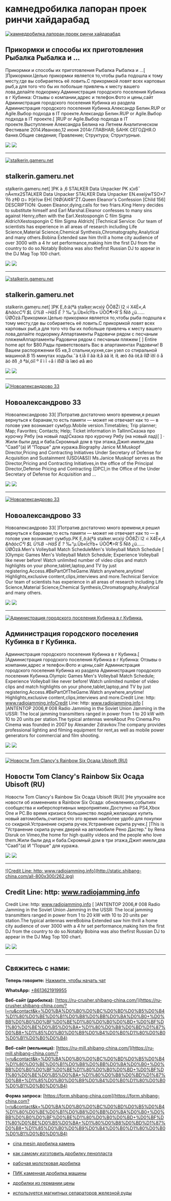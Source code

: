 # камнедробилка лапоран проек ринчи хайдарабад

<a href="https://swt.shibang-china.com/?l=ru&img&k=%D0%BA%D0%B0%D0%BC%D0%BD%D0%B5%D0%B4%D1%80%D0%BE%D0%B1%D0%B8%D0%BB%D0%BA%D0%B0+%D0%BB%D0%B0%D0%BF%D0%BE%D1%80%D0%B0%D0%BD+%D0%BF%D1%80%D0%BE%D0%B5%D0%BA+%D1%80%D0%B8%D0%BD%D1%87%D0%B8+%D1%85%D0%B0%D0%B9%D0%B4%D0%B0%D1%80%D0%B0%D0%B1%D0%B0%D0%B4" target="_blank">![камнедробилка лапоран проек ринчи хайдарабад](http://static.shibang-china.com/all-800x300/150.jpg)</a>

## Прикормки и способы их приготовления Рыбалка Рыбалка и …
Прикормки и способы их приготовления Рыбалка Рыбалка и …[ ]Прикормки.Целью прикормки является то,чтобы рыба подошла к тому месту,где вы собираетесь её ловить.С прикормкой ловят всех карповых рыб,а для того что бы их побольше привлечь к месту вашего лова,делайте подкормку.Администрация городского поселения Кубинка в г Кубинка: Отзывы о компании,адрес и телефон.Фото и цены,сайт Администрация городского поселения Кубинка из раздела Администрация городского поселения Кубинка.Александр Белин.RUP or Agile.Выбор подхода в IT проекте.Александр Белин.RUP or Agile.Выбор подхода в IT проекте.[ ]RUP or Agile.Выбор подхода в IT проекте.Выступление Александра Белина на Летнем Аналитическом Фестивале 2014.Иваново,12 июня 2014г.ГЛАВНАЯ; БАНК СЕГОДНЯ.О банке.Общие сведения; Правление; Структура; Структурные.


<a href="https://whatsapp.shibangsoft.com/WhatsApp.php" target="_blank" title="WhatsApp">![](http://static.shibang-china.com/icon/whatsapp.png)</a> <a href="https://swt.shibang-china.com/?l=ru&icon&k=%D0%BA%D0%B0%D0%BC%D0%BD%D0%B5%D0%B4%D1%80%D0%BE%D0%B1%D0%B8%D0%BB%D0%BA%D0%B0+%D0%BB%D0%B0%D0%BF%D0%BE%D1%80%D0%B0%D0%BD+%D0%BF%D1%80%D0%BE%D0%B5%D0%BA+%D1%80%D0%B8%D0%BD%D1%87%D0%B8+%D1%85%D0%B0%D0%B9%D0%B4%D0%B0%D1%80%D0%B0%D0%B1%D0%B0%D0%B4" target="_blank">![](http://static.shibang-china.com/icon/chat-ru.png)</a>

---

<a href="https://swt.shibang-china.com/?l=ru&img&k=%D0%BA%D0%B0%D0%BC%D0%BD%D0%B5%D0%B4%D1%80%D0%BE%D0%B1%D0%B8%D0%BB%D0%BA%D0%B0+%D0%BB%D0%B0%D0%BF%D0%BE%D1%80%D0%B0%D0%BD+%D0%BF%D1%80%D0%BE%D0%B5%D0%BA+%D1%80%D0%B8%D0%BD%D1%87%D0%B8+%D1%85%D0%B0%D0%B9%D0%B4%D0%B0%D1%80%D0%B0%D0%B1%D0%B0%D0%B4" target="_blank">![stalkerin.gameru.net](http://static.shibang-china.com/all-800x300/646.jpg)</a>

## stalkerin.gameru.net
stalkerin.gameru.net[ ]PK &#224; ‚6 STALKER Data Unpacker PK x&#166;x6&#175; n&#194;&#171;mx2STALKER Data Unpacker STALKER Data Unpacker EN.exe&#237;&#253;wTSO&#215;7 Ÿ&#244; z‡&#208; &#164;&#247; &#222;[&#232;&#189;w EH( (!&#162;&#216;{A&#236;&#162;R”ŽT.Queen Eleanor's Confession [Child 156] DESCRIPTION: Queen Eleanor,dying,calls for two friars.King Henry decides to substitute himself and Earl Marshal.Eleanor confesses to many sins against Henry,often with the Earl.Xestospongin C film Sigma AldrichXestospongin C film Sigma Aldrich[ ]Technical Service: Our team of scientists has experience in all areas of research including Life Science,Material Science,Chemical Synthesis,Chromatography,Analytical and many others.Bobina Extended saw him thrill a home city audience of over 3000 with a 4 hr set performance,making him the first DJ from the country to do so.Notably Bobina was also thefirst Russian DJ to appear in the DJ Mag Top 100 chart.


<a href="https://whatsapp.shibangsoft.com/WhatsApp.php" target="_blank" title="WhatsApp">![](http://static.shibang-china.com/icon/whatsapp.png)</a> <a href="https://swt.shibang-china.com/?l=ru&icon&k=%D0%BA%D0%B0%D0%BC%D0%BD%D0%B5%D0%B4%D1%80%D0%BE%D0%B1%D0%B8%D0%BB%D0%BA%D0%B0+%D0%BB%D0%B0%D0%BF%D0%BE%D1%80%D0%B0%D0%BD+%D0%BF%D1%80%D0%BE%D0%B5%D0%BA+%D1%80%D0%B8%D0%BD%D1%87%D0%B8+%D1%85%D0%B0%D0%B9%D0%B4%D0%B0%D1%80%D0%B0%D0%B1%D0%B0%D0%B4" target="_blank">![](http://static.shibang-china.com/icon/chat-ru.png)</a>

---

<a href="https://swt.shibang-china.com/?l=ru&img&k=%D0%BA%D0%B0%D0%BC%D0%BD%D0%B5%D0%B4%D1%80%D0%BE%D0%B1%D0%B8%D0%BB%D0%BA%D0%B0+%D0%BB%D0%B0%D0%BF%D0%BE%D1%80%D0%B0%D0%BD+%D0%BF%D1%80%D0%BE%D0%B5%D0%BA+%D1%80%D0%B8%D0%BD%D1%87%D0%B8+%D1%85%D0%B0%D0%B9%D0%B4%D0%B0%D1%80%D0%B0%D0%B1%D0%B0%D0%B4" target="_blank">![stalkerin.gameru.net](http://static.shibang-china.com/all-800x300/1519.jpg)</a>

## stalkerin.gameru.net
stalkerin.gameru.net[ ]PK E,&#240;:&#226;(&#170;&#228; stalker.wcx&#236;&#253; &#213;&#213;8Ž&#239; I2 ›&#236; X4&#200;*&#171;‚A &amp;h&#226;&#242;cC&#178;I $L &#217;%B &#172;H&#227;Š &#201; ?* ‰“&#181;.&#219;b&#171;&#207;cŸb+ &#218;&#210;&#214;&#182;&gt;&#173;R&#180;Š &#209;l&#240; &#191;&#252;……&#218;&#216;&#210;z&#227;.Прикормки.Целью прикормки является то,чтобы рыба подошла к тому месту,где вы собираетесь её ловить.С прикормкой ловят всех карповых рыб,а для того что бы их побольше привлечь к месту вашего лова,делайте подкормку.Аппартаменты Радовичи рядом с песчаным пляжемАппартаменты Радовичи рядом с песчаным пляжем [ ] Entire home apt for $80.Рады приветствовать Вас в апартаментах Радовичи! В Вашем распоряжении 65 кв,3 спальни,кухня,сан узел со стиральной машиной.В 15 минутах ходьбы.˝&#224; Ł&#236;&#229; &#237;&#238; &#226;&#224; &#237;Ł&#229; &#224;&#228; &#236;Ł &#237;Ł &#230;&#242; &#240;&#224; &#242;Ł&#226; &#237;&#238;&#216; &#239;&#240;&#238; &#246; &#229; &#228;&#243; &#240;&#223; ˛&#240; &#170;&#224;&#237;,&#243;&#239;&#238; &#186; &#237;&#238; &#236; &#238; &#247;&#229; &#237; &#237;&#223;&#216; &#237;&#224; &#238;&#230;&#243; &#248;&#229; &#230;&#242;


<a href="https://whatsapp.shibangsoft.com/WhatsApp.php" target="_blank" title="WhatsApp">![](http://static.shibang-china.com/icon/whatsapp.png)</a> <a href="https://swt.shibang-china.com/?l=ru&icon&k=%D0%BA%D0%B0%D0%BC%D0%BD%D0%B5%D0%B4%D1%80%D0%BE%D0%B1%D0%B8%D0%BB%D0%BA%D0%B0+%D0%BB%D0%B0%D0%BF%D0%BE%D1%80%D0%B0%D0%BD+%D0%BF%D1%80%D0%BE%D0%B5%D0%BA+%D1%80%D0%B8%D0%BD%D1%87%D0%B8+%D1%85%D0%B0%D0%B9%D0%B4%D0%B0%D1%80%D0%B0%D0%B1%D0%B0%D0%B4" target="_blank">![](http://static.shibang-china.com/icon/chat-ru.png)</a>

---

<a href="https://swt.shibang-china.com/?l=ru&img&k=%D0%BA%D0%B0%D0%BC%D0%BD%D0%B5%D0%B4%D1%80%D0%BE%D0%B1%D0%B8%D0%BB%D0%BA%D0%B0+%D0%BB%D0%B0%D0%BF%D0%BE%D1%80%D0%B0%D0%BD+%D0%BF%D1%80%D0%BE%D0%B5%D0%BA+%D1%80%D0%B8%D0%BD%D1%87%D0%B8+%D1%85%D0%B0%D0%B9%D0%B4%D0%B0%D1%80%D0%B0%D0%B1%D0%B0%D0%B4" target="_blank">![Новоалександрово 33](http://static.shibang-china.com/all-800x300/401.jpg)</a>

## Новоалександрово 33
Новоалександрово 33[ ]Потратив достаточно много времени,я решил вернуться к баранам,то есть памяти — может не отвечает как то — в голове уже возникает сумбур.Mobile version.Timetables; Trip planner; Map; Favorites; Contacts; Help; Ticket information in TallinnСказка про курочку Рябу (на новый лад)Сказка про курочку Рябу (на новый лад)[ ]&nbsp;&#0183;&#32;Жили были дед и баба.Скромный дом в три этажа,Джип имели,два &quot;Сааб&quot;(а) И &quot;Порше&quot; для куража.Biography Janice M.Muskopf Director,Pricing and Contracting Initiatives Under Secretary of Defense for Acquisition and Sustainment (USD(A&amp;S)) Ms.Janice Muskopf serves as the Director,Pricing and Contracting Initiatives,in the office of the Principal Director,Defense Pricing and Contracting (DPC),in the Office of the Under Secretary of Defense for Acquisition and …


<a href="https://whatsapp.shibangsoft.com/WhatsApp.php" target="_blank" title="WhatsApp">![](http://static.shibang-china.com/icon/whatsapp.png)</a> <a href="https://swt.shibang-china.com/?l=ru&icon&k=%D0%BA%D0%B0%D0%BC%D0%BD%D0%B5%D0%B4%D1%80%D0%BE%D0%B1%D0%B8%D0%BB%D0%BA%D0%B0+%D0%BB%D0%B0%D0%BF%D0%BE%D1%80%D0%B0%D0%BD+%D0%BF%D1%80%D0%BE%D0%B5%D0%BA+%D1%80%D0%B8%D0%BD%D1%87%D0%B8+%D1%85%D0%B0%D0%B9%D0%B4%D0%B0%D1%80%D0%B0%D0%B1%D0%B0%D0%B4" target="_blank">![](http://static.shibang-china.com/icon/chat-ru.png)</a>

---

<a href="https://swt.shibang-china.com/?l=ru&img&k=%D0%BA%D0%B0%D0%BC%D0%BD%D0%B5%D0%B4%D1%80%D0%BE%D0%B1%D0%B8%D0%BB%D0%BA%D0%B0+%D0%BB%D0%B0%D0%BF%D0%BE%D1%80%D0%B0%D0%BD+%D0%BF%D1%80%D0%BE%D0%B5%D0%BA+%D1%80%D0%B8%D0%BD%D1%87%D0%B8+%D1%85%D0%B0%D0%B9%D0%B4%D0%B0%D1%80%D0%B0%D0%B1%D0%B0%D0%B4" target="_blank">![Новоалександрово 33](http://static.shibang-china.com/all-800x300/573.jpg)</a>

## Новоалександрово 33
Новоалександрово 33[ ]Потратив достаточно много времени,я решил вернуться к баранам,то есть памяти — может не отвечает как то — в голове уже возникает сумбур.PK E,&#240;:&#226;(&#170;&#228; stalker.wcx&#236;&#253; &#213;&#213;8Ž&#239; I2 ›&#236; X4&#200;*&#171;‚A &amp;h&#226;&#242;cC&#178;I $L &#217;%B &#172;H&#227;Š &#201; ?* ‰“&#181;.&#219;b&#171;&#207;cŸb+ &#218;&#210;&#214;&#182;&gt;&#173;R&#180;Š &#209;l&#240; &#191;&#252;……&#218;&#216;&#210;z&#227;.Men's Volleyball Match ScheduleMen's Volleyball Match Schedule [ ]Olympic Games Men's Volleyball Match Schedule; Experience Volleyball like never before! Watch unlimited number of video clips and match highlights on your phone,tablet,laptop,and TV by just registering.Access.#BePartOfTheGame.Watch anywhere,anytime! Highlights,exclusive content,clips,interviews and more.Technical Service: Our team of scientists has experience in all areas of research including Life Science,Material Science,Chemical Synthesis,Chromatography,Analytical and many others.


<a href="https://whatsapp.shibangsoft.com/WhatsApp.php" target="_blank" title="WhatsApp">![](http://static.shibang-china.com/icon/whatsapp.png)</a> <a href="https://swt.shibang-china.com/?l=ru&icon&k=%D0%BA%D0%B0%D0%BC%D0%BD%D0%B5%D0%B4%D1%80%D0%BE%D0%B1%D0%B8%D0%BB%D0%BA%D0%B0+%D0%BB%D0%B0%D0%BF%D0%BE%D1%80%D0%B0%D0%BD+%D0%BF%D1%80%D0%BE%D0%B5%D0%BA+%D1%80%D0%B8%D0%BD%D1%87%D0%B8+%D1%85%D0%B0%D0%B9%D0%B4%D0%B0%D1%80%D0%B0%D0%B1%D0%B0%D0%B4" target="_blank">![](http://static.shibang-china.com/icon/chat-ru.png)</a>

---

<a href="https://swt.shibang-china.com/?l=ru&img&k=%D0%BA%D0%B0%D0%BC%D0%BD%D0%B5%D0%B4%D1%80%D0%BE%D0%B1%D0%B8%D0%BB%D0%BA%D0%B0+%D0%BB%D0%B0%D0%BF%D0%BE%D1%80%D0%B0%D0%BD+%D0%BF%D1%80%D0%BE%D0%B5%D0%BA+%D1%80%D0%B8%D0%BD%D1%87%D0%B8+%D1%85%D0%B0%D0%B9%D0%B4%D0%B0%D1%80%D0%B0%D0%B1%D0%B0%D0%B4" target="_blank">![Администрация городского поселения Кубинка в г Кубинка.](http://static.shibang-china.com/all-800x300/770.jpg)</a>

## Администрация городского поселения Кубинка в г Кубинка.
Администрация городского поселения Кубинка в г Кубинка.[ ]Администрация городского поселения Кубинка в г Кубинка: Отзывы о компании,адрес и телефон.Фото и цены,сайт Администрация городского поселения Кубинка из раздела Администрация городского поселения Кубинка.Olympic Games Men's Volleyball Match Schedule; Experience Volleyball like never before! Watch unlimited number of video clips and match highlights on your phone,tablet,laptop,and TV by just registering.Access.#BePartOfTheGame.Watch anywhere,anytime! Highlights,exclusive content,clips,interviews and more.Credit Line: http: www.radiojamming.infoCredit Line: http: www.radiojamming.info [ ]ANTENTOP 2006,# 008 Radio Jamming in the Soviet Union Jamming in the USSR: The local jamming transmitters ranged in power from 1 to 20 kW with 10 to 20 units per station.The typical antennas wereAbout Pro Cinema.Pro Cinema was founded in 2007 by Alexander Zdravkov.The company provides professional lighting and filming equipment for rent,as well as mobile power generators for commercial and film shooting.


<a href="https://whatsapp.shibangsoft.com/WhatsApp.php" target="_blank" title="WhatsApp">![](http://static.shibang-china.com/icon/whatsapp.png)</a> <a href="https://swt.shibang-china.com/?l=ru&icon&k=%D0%BA%D0%B0%D0%BC%D0%BD%D0%B5%D0%B4%D1%80%D0%BE%D0%B1%D0%B8%D0%BB%D0%BA%D0%B0+%D0%BB%D0%B0%D0%BF%D0%BE%D1%80%D0%B0%D0%BD+%D0%BF%D1%80%D0%BE%D0%B5%D0%BA+%D1%80%D0%B8%D0%BD%D1%87%D0%B8+%D1%85%D0%B0%D0%B9%D0%B4%D0%B0%D1%80%D0%B0%D0%B1%D0%B0%D0%B4" target="_blank">![](http://static.shibang-china.com/icon/chat-ru.png)</a>

---

<a href="https://swt.shibang-china.com/?l=ru&img&k=%D0%BA%D0%B0%D0%BC%D0%BD%D0%B5%D0%B4%D1%80%D0%BE%D0%B1%D0%B8%D0%BB%D0%BA%D0%B0+%D0%BB%D0%B0%D0%BF%D0%BE%D1%80%D0%B0%D0%BD+%D0%BF%D1%80%D0%BE%D0%B5%D0%BA+%D1%80%D0%B8%D0%BD%D1%87%D0%B8+%D1%85%D0%B0%D0%B9%D0%B4%D0%B0%D1%80%D0%B0%D0%B1%D0%B0%D0%B4" target="_blank">![Новости Tom Clancy's Rainbow Six Осада Ubisoft (RU)](http://static.shibang-china.com/all-800x300/1145.jpg)</a>

## Новости Tom Clancy's Rainbow Six Осада Ubisoft (RU)
Новости Tom Clancy's Rainbow Six Осада Ubisoft (RU)[ ]Не упускайте все новости об изменениях в Rainbow Six Осада: обновлениях,событиях сообщества и киберспортивных мероприятиях.Доступно на PS4,Xbox One и PC.Во время кризиса большинство людей,желающих купить новый автомобиль,считают,что это время наиболее удобо для покупки со скидкой.Устранение скрипа ручек.Устранение скрипа ручек.[ ]This is &quot;Устранение скрипа ручек дверей на автомобиле Рено Дастер.&quot; by Rena Disruk on Vimeo,the home for high quality videos and the people who love them.Жили были дед и баба.Скромный дом в три этажа,Джип имели,два &quot;Сааб&quot;(а) И &quot;Порше&quot; для куража.


<a href="https://whatsapp.shibangsoft.com/WhatsApp.php" target="_blank" title="WhatsApp">![](http://static.shibang-china.com/icon/whatsapp.png)</a> <a href="https://swt.shibang-china.com/?l=ru&icon&k=%D0%BA%D0%B0%D0%BC%D0%BD%D0%B5%D0%B4%D1%80%D0%BE%D0%B1%D0%B8%D0%BB%D0%BA%D0%B0+%D0%BB%D0%B0%D0%BF%D0%BE%D1%80%D0%B0%D0%BD+%D0%BF%D1%80%D0%BE%D0%B5%D0%BA+%D1%80%D0%B8%D0%BD%D1%87%D0%B8+%D1%85%D0%B0%D0%B9%D0%B4%D0%B0%D1%80%D0%B0%D0%B1%D0%B0%D0%B4" target="_blank">![](http://static.shibang-china.com/icon/chat-ru.png)</a>

---

<a href="https://swt.shibang-china.com/?l=ru&img&k=%D0%BA%D0%B0%D0%BC%D0%BD%D0%B5%D0%B4%D1%80%D0%BE%D0%B1%D0%B8%D0%BB%D0%BA%D0%B0+%D0%BB%D0%B0%D0%BF%D0%BE%D1%80%D0%B0%D0%BD+%D0%BF%D1%80%D0%BE%D0%B5%D0%BA+%D1%80%D0%B8%D0%BD%D1%87%D0%B8+%D1%85%D0%B0%D0%B9%D0%B4%D0%B0%D1%80%D0%B0%D0%B1%D0%B0%D0%B4" target="_blank">![Credit Line: http: www.radiojamming.info](http://static.shibang-china.com/all-800x300/262.jpg)</a>

## Credit Line: http: www.radiojamming.info
Credit Line: http: www.radiojamming.info [ ]ANTENTOP 2006,# 008 Radio Jamming in the Soviet Union Jamming in the USSR: The local jamming transmitters ranged in power from 1 to 20 kW with 10 to 20 units per station.The typical antennas wereBobina Extended saw him thrill a home city audience of over 3000 with a 4 hr set performance,making him the first DJ from the country to do so.Notably Bobina was also thefirst Russian DJ to appear in the DJ Mag Top 100 chart.

<a href="https://whatsapp.shibangsoft.com/WhatsApp.php" target="_blank" title="WhatsApp">![](http://static.shibang-china.com/icon/whatsapp.png)</a> <a href="https://swt.shibang-china.com/?l=ru&icon&k=%D0%BA%D0%B0%D0%BC%D0%BD%D0%B5%D0%B4%D1%80%D0%BE%D0%B1%D0%B8%D0%BB%D0%BA%D0%B0+%D0%BB%D0%B0%D0%BF%D0%BE%D1%80%D0%B0%D0%BD+%D0%BF%D1%80%D0%BE%D0%B5%D0%BA+%D1%80%D0%B8%D0%BD%D1%87%D0%B8+%D1%85%D0%B0%D0%B9%D0%B4%D0%B0%D1%80%D0%B0%D0%B1%D0%B0%D0%B4" target="_blank">![](http://static.shibang-china.com/icon/chat-ru.png)</a>

---
## Свяжитесь с нами:

**Теперь говорите:** [Нажмите, чтобы начать чат](https://swt.shibang-china.com?l=ru&contact&k=%D0%BA%D0%B0%D0%BC%D0%BD%D0%B5%D0%B4%D1%80%D0%BE%D0%B1%D0%B8%D0%BB%D0%BA%D0%B0+%D0%BB%D0%B0%D0%BF%D0%BE%D1%80%D0%B0%D0%BD+%D0%BF%D1%80%D0%BE%D0%B5%D0%BA+%D1%80%D0%B8%D0%BD%D1%87%D0%B8+%D1%85%D0%B0%D0%B9%D0%B4%D0%B0%D1%80%D0%B0%D0%B1%D0%B0%D0%B4)

**WhatsApp:**  [+8613621919955](https://whatsapp.shibangsoft.com/WhatsApp.php)

**Веб-сайт (дробилка):** [https://ru-crusher.shibang-china.com/](https://ru-crusher.shibang-china.com/?l=ru&contact&k=%D0%BA%D0%B0%D0%BC%D0%BD%D0%B5%D0%B4%D1%80%D0%BE%D0%B1%D0%B8%D0%BB%D0%BA%D0%B0+%D0%BB%D0%B0%D0%BF%D0%BE%D1%80%D0%B0%D0%BD+%D0%BF%D1%80%D0%BE%D0%B5%D0%BA+%D1%80%D0%B8%D0%BD%D1%87%D0%B8+%D1%85%D0%B0%D0%B9%D0%B4%D0%B0%D1%80%D0%B0%D0%B1%D0%B0%D0%B4)

**Веб-сайт (мельница):** [https://ru-mill.shibang-china.com/](https://ru-mill.shibang-china.com/?l=ru&contact&k=%D0%BA%D0%B0%D0%BC%D0%BD%D0%B5%D0%B4%D1%80%D0%BE%D0%B1%D0%B8%D0%BB%D0%BA%D0%B0+%D0%BB%D0%B0%D0%BF%D0%BE%D1%80%D0%B0%D0%BD+%D0%BF%D1%80%D0%BE%D0%B5%D0%BA+%D1%80%D0%B8%D0%BD%D1%87%D0%B8+%D1%85%D0%B0%D0%B9%D0%B4%D0%B0%D1%80%D0%B0%D0%B1%D0%B0%D0%B4)

**Форма запроса:** [https://form.shibang-china.com](https://form.shibang-china.com?l=ru&contact&k=%D0%BA%D0%B0%D0%BC%D0%BD%D0%B5%D0%B4%D1%80%D0%BE%D0%B1%D0%B8%D0%BB%D0%BA%D0%B0+%D0%BB%D0%B0%D0%BF%D0%BE%D1%80%D0%B0%D0%BD+%D0%BF%D1%80%D0%BE%D0%B5%D0%BA+%D1%80%D0%B8%D0%BD%D1%87%D0%B8+%D1%85%D0%B0%D0%B9%D0%B4%D0%B0%D1%80%D0%B0%D0%B1%D0%B0%D0%B4)

* [cina mesin дробилка камень](../109/cina%20mesin%20%D0%B4%D1%80%D0%BE%D0%B1%D0%B8%D0%BB%D0%BA%D0%B0%20%D0%BA%D0%B0%D0%BC%D0%B5%D0%BD%D1%8C.md)

* [как самому изготовить дробилку пенопласта](../107/%D0%BA%D0%B0%D0%BA%20%D1%81%D0%B0%D0%BC%D0%BE%D0%BC%D1%83%20%D0%B8%D0%B7%D0%B3%D0%BE%D1%82%D0%BE%D0%B2%D0%B8%D1%82%D1%8C%20%D0%B4%D1%80%D0%BE%D0%B1%D0%B8%D0%BB%D0%BA%D1%83%20%D0%BF%D0%B5%D0%BD%D0%BE%D0%BF%D0%BB%D0%B0%D1%81%D1%82%D0%B0.md)

* [рабочая молотковая дробилка](../118/%D1%80%D0%B0%D0%B1%D0%BE%D1%87%D0%B0%D1%8F%20%D0%BC%D0%BE%D0%BB%D0%BE%D1%82%D0%BA%D0%BE%D0%B2%D0%B0%D1%8F%20%D0%B4%D1%80%D0%BE%D0%B1%D0%B8%D0%BB%D0%BA%D0%B0.md)

* [ПИК каменная дробилка машины](../112/%D0%9F%D0%98%D0%9A%20%D0%BA%D0%B0%D0%BC%D0%B5%D0%BD%D0%BD%D0%B0%D1%8F%20%D0%B4%D1%80%D0%BE%D0%B1%D0%B8%D0%BB%D0%BA%D0%B0%20%D0%BC%D0%B0%D1%88%D0%B8%D0%BD%D1%8B.md)

* [дробилки из германии цены](../107/%D0%B4%D1%80%D0%BE%D0%B1%D0%B8%D0%BB%D0%BA%D0%B8%20%D0%B8%D0%B7%20%D0%B3%D0%B5%D1%80%D0%BC%D0%B0%D0%BD%D0%B8%D0%B8%20%D1%86%D0%B5%D0%BD%D1%8B.md)

* [используется магнитных сепараторов железной руды](../108/%D0%B8%D1%81%D0%BF%D0%BE%D0%BB%D1%8C%D0%B7%D1%83%D0%B5%D1%82%D1%81%D1%8F%20%D0%BC%D0%B0%D0%B3%D0%BD%D0%B8%D1%82%D0%BD%D1%8B%D1%85%20%D1%81%D0%B5%D0%BF%D0%B0%D1%80%D0%B0%D1%82%D0%BE%D1%80%D0%BE%D0%B2%20%D0%B6%D0%B5%D0%BB%D0%B5%D0%B7%D0%BD%D0%BE%D0%B9%20%D1%80%D1%83%D0%B4%D1%8B.md)